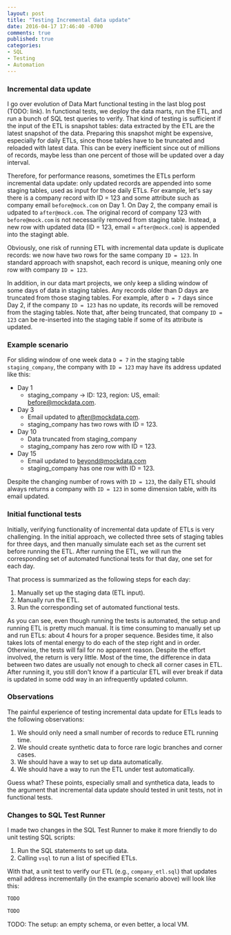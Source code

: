 ```yaml
---
layout: post
title: "Testing Incremental data update"
date: 2016-04-17 17:46:40 -0700
comments: true
published: true
categories: 
- SQL
- Testing
- Automation
---
```


### Incremental data update

I go over evolution of Data Mart functional testing in the last blog post (TODO: link).
In functional tests, we deploy the data marts, run the ETL, and run a bunch of SQL test queries to verify.
That kind of testing is sufficient if the input of the ETL is snapshot tables: data extracted by the ETL are the latest snapshot of the data.
Preparing this snapshot might be expensive, especially for daily ETLs, since those tables have to be truncated and reloaded with latest data.
This can be every inefficient since out of millions of records, maybe less than one percent of those will be updated over a day interval.

Therefore, for performance reasons, sometimes the ETLs perform incremental data update: 
only updated records are appended into some staging tables, used as input for those daily ETLs.
For example, let's say there is a company record with ID = 123 and some attribute such as company email `before@mock.com` on Day 1.
On Day 2, the company email is udpated to `after@mock.com`. 
The original record of company 123 with `before@mock.com` is not necessarily removed from staging table.
Instead, a new row with updated data (ID = 123, email = `after@mock.com`) is appended into the stagingt able.

Obviously, one risk of running ETL with incremental data update is duplicate records: we now have two rows for the same company `ID = 123`. 
In standard approach with snapshot, each record is unique, meaning only one row with company `ID = 123`.

In addition, in our data mart projects, we only keep a sliding window of some days of data in staging tables.
Any records older than D days are truncated from those staging tables.
For example, after `D = 7` days since Day 2, if the company `ID = 123` has no update, its records will be removed from the staging tables.
Note that, after being truncated, that company `ID = 123` can be re-inserted into the staging table if some of its attribute is updated. 

### Example scenario

For sliding window of one week data `D = 7` in the staging table `staging_company`, the company with `ID = 123` may have its address updated like this:

* Day 1
  * staging_company -> ID: 123, region: US, email: before@mockdata.com.
* Day 3
  * Email updated to after@mockdata.com.
  * staging_company has two rows with ID = 123.
* Day 10
  * Data truncated from staging_company
  * staging_company has zero row with ID = 123.
* Day 15
  * Email updated to beyond@mockdata.com
  * staging_company has one row with ID = 123.

Despite the changing number of rows with `ID = 123`, the daily ETL should always returns a company with `ID = 123` in some dimension table, with its email updated.

### Initial functional tests

Initially, verifying functionality of incremental data update of ETLs is very challenging.
In the initial approach, we collected three sets of staging tables for three days, and then manually simulate each set as the current set before running the ETL.
After running the ETL, we will run the corresponding set of automated functional tests for that day, one set for each day.

That process is summarized as the following steps for each day:

1. Manually set up the staging data (ETL input).
1. Manually run the ETL.
1. Run the corresponding set of automated functional tests.

As you can see, even though running the tests is automated, the setup and running ETL is pretty much manual.
It is time consuming to manually set up and run ETLs: about 4 hours for a proper sequence.
Besides time, it also takes lots of mental energy to do each of the step right and in order.
Otherwise, the tests will fail for no apparent reason.
Despite the effort involved, the return is very little.
Most of the time, the difference in data between two dates are usually not enough to check all corner cases in ETL.
After running it, you still don't know if a particular ETL will ever break if data is updated in some odd way in an infrequently updated column.

### Observations

The painful experience of testing incremental data update for ETLs leads to the following observations:

1. We should only need a small number of records to reduce ETL running time.
1. We should create synthetic data to force rare logic branches and corner cases.
1. We should have a way to set up data automatically.
1. We should have a way to run the ETL under test automatically.

Guess what? These points, especially small and synthetica data, leads to the argument that incremental data update should tested in unit tests, not in functional tests.

### Changes to SQL Test Runner

I made two changes in the SQL Test Runner to make it more friendly to do unit testing SQL scripts:

1. Run the SQL statements to set up data.
1. Calling `vsql` to run a list of specified ETLs.

With that, a unit test to verify our ETL (e.g., `company_etl.sql`) that updates email address incrementally (in the example scenario above) will look like this:

``` java Calling unit test script
TODO
```

``` sql Unit test for the example scenario
TODO
```

TODO: The setup: an empty schema, or even better, a local VM.
